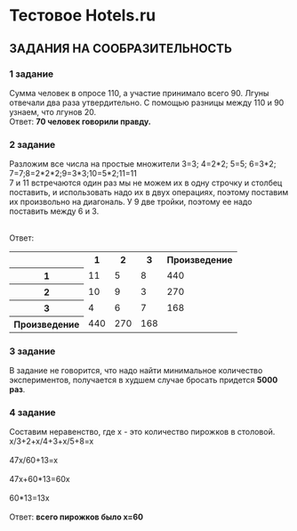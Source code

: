 <h1>Тестовое Hotels.ru</h1>

<h2>ЗАДАНИЯ НА СООБРАЗИТЕЛЬНОСТЬ</h2>

<h3>1 задание</h3>
<p>Сумма человек в опросе 110, а участие принимало всего 90. Лгуны отвечали два раза утвердительно. С помощью разницы между 110 и 90 узнаем, что лгунов 20.
<br>Ответ: <b>70 человек говорили правду. </b></p>
<h3>2 задание</h3>
<p>Разложим все числа на простые множители 3=3; 4=2*2; 5=5; 6=3*2; 7=7;8=2*2*2;9=3*3;10=5*2;11=11
<br> 7 и 11 встречаются один раз мы не можем их в одну строчку и столбец поставить, и использовать надо их в двух операциях, поэтому поставим их произвольно на диагональ. У 9 две тройки, поэтому ее надо поставить между 6 и 3. </p>
<br>Ответ:
<table><tr>
<th></th>
<th>1</th>
<th>2</th>
<th>3</th>
<th>Произведение</th>
</tr>
<tr>
<th>1</th>
<td>11</td>
<td>5</td>
<td>8</td>
<td>440</td>
</tr>
<tr>
<th>2</th>
<td>10</td>
<td>9</td>
<td>3</td>
<td>270</td>
</tr>
<tr>
<th>3</th>
<td>4</td>
<td>6</td>
<td>7</td>
<td>168</td>
</tr>
<tr>
<th>Произведение</th>
<td>440</td>
<td>270</td>
<td>168</td>
<td></td>
</tr>
</table>
<h3>3 задание</h3>
<p>В задание не говорится, что надо найти минимальное количество экспериментов, получается в худшем случае бросать придется <b>5000 раз</b>.</p> 

<h3>4 задание</h3>
<p>Составим неравенство, где x - это количество пирожков в столовой.
<br>x/3+2+x/4+3+x/5+8=x</br>
<br>47x/60+13=x</br>
<br>47x+60*13=60x</br>
<br>60*13=13x</br>
<br>Ответ: <b> всего пирожков было x=60</b></br></p>